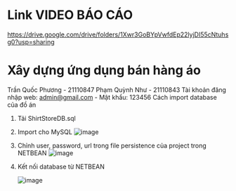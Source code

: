 # Link VIDEO BÁO CÁO
https://drive.google.com/drive/folders/1Xwr3GoBYpVwfdEp22lyjDI55cNtuhsg0?usp=sharing
# Xây dựng ứng dụng bán hàng áo
Trần Quốc Phương - 21110847
Phạm Quỳnh Như - 21110843
Tài khoản đăng nhập web: admin@gmail.com - Mật khẩu: 123456
Cách import database của đồ án
1. Tải ShirtStoreDB.sql
2. Import cho MySQL ![image](https://github.com/tqphuong3011/WEB-BAN-HANG-ONLINE/assets/122359573/e9c37676-3f25-441e-9deb-4330d0bc2efd)
3. Chỉnh user, password, url trong file persistence của project trong NETBEAN ![image](https://github.com/tqphuong3011/WEB-BAN-HANG-ONLINE/assets/122359573/24d399d6-0e11-4666-93d8-7b59b23682a9)
4. Kết nối database từ NETBEAN


   ![image](https://github.com/tqphuong3011/WEB-BAN-HANG-ONLINE/assets/122359573/7a421344-caaa-4532-bf54-420440af77a1)
